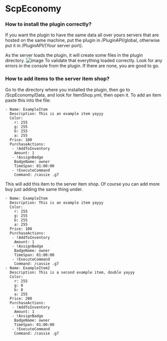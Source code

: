 # ScpEconomy

### How to install the plugin correctly?

If you want the plugin to have the same data all over yours servers that are hosted on the same machine, put the plugin in /PluginAPI/global, otherwise put it in /PluginAPI/{Your server port}.

As the server loads the plugin, it will create some files in the plugin directory.
![image](https://github.com/user-attachments/assets/f3a5250b-8bc8-434b-8ee4-daecbde8e672)
To validate that everything loaded correctly. Look for any errors in the console from the plugin. If there are none, you are good to go.

### How to add items to the server item shop?

Go to the directory where you installed the plugin, then go to /ScpEconomy/Data, and look for ItemShop.yml, then open it.
To add an item paste this into the file:

```
- Name: ExampleItem
  Description: This is an example item yayyy
  Color:
    r: 255
    g: 255
    b: 255
    a: 255
  Price: 100
  PurchaseActions:
   - !AddToInventory
    Amount: 1
   - !AssignBadge
    BadgeName: owner
    TimeSpan: 01:00:00
   - !ExecuteCommand
    Command: /cassie .g7
```

This will add this item to the server item shop.
Of course you can add more buy just adding the same thing under.

```
- Name: ExampleItem
  Description: This is an example item yayyy
  Color:
    r: 255
    g: 255
    b: 255
    a: 255
  Price: 100
  PurchaseActions:
   - !AddToInventory
    Amount: 1
   - !AssignBadge
    BadgeName: owner
    TimeSpan: 01:00:00
   - !ExecuteCommand
    Command: /cassie .g7
- Name: ExampleItem2
  Description: This is a second example item, double yayyy
  Color:
    r: 255
    g: 0
    b: 0
    a: 255
  Price: 200
  PurchaseActions:
   - !AddToInventory
    Amount: 1
   - !AssignBadge
    BadgeName: owner
    TimeSpan: 01:00:00
   - !ExecuteCommand
    Command: /cassie .g7
```

